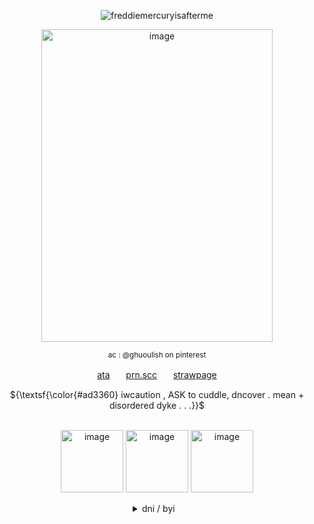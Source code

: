 

   <!-- CLICK COUNTER -->
<p align="center"> <img src="https://komarev.com/ghpvc/?username=freddiemercuryisafterme&label=^_^&color=cc004b&style=flat" alt="freddiemercuryisafterme" /> </p>
   <!-- CLICK COUNTER -->
   
   <!-- IMAGES -->
   <p align="center">
<img width="370" height="500" alt="image" src="https://files.catbox.moe/ueheil.png"/></p>
<p align="center"><sub>ac : @ghuoulish on pinterest</sub></p>


   <!-- LINKS -->
<p align="center">  <a href="https://140roaches.atabook.org/">ata</a>ㅤㅤ<a href="https://pronouns.cc/@140roaches">prn.scc</a>ㅤㅤ<a href="">strawpage</a></p>
   <!-- LINKS -->

   <p align="center">
      ${\textsf{\color{#ad3360} iwcaution , ASK to cuddle, dncover  . mean + disordered dyke . . .}}$
   <br>
  

   <!-- IMAGES -->
<br>
<p align="center">
<img width="100" height="100" alt="image" src="https://64.media.tumblr.com/5d948f9609f7952c0e9d9f2da0df8db6/3d1e741ab65cd680-32/s640x960/b0f27ae421a42de0014420660c3af6473c0550d5.gifv" />
<img width="100" height="100" alt="image" src="https://64.media.tumblr.com/bd78e465d845eaf9dc85e5147107d367/3bebae850cb83544-02/s250x400/c703ff4daa6337c4a18bfa41aa0f2d158199aafc.jpg" />
<img width="100" height="100" alt="image" src="https://64.media.tumblr.com/a6a264f75d365f26263d006b86f559bc/c52a73c5e92cb4ae-db/s250x400/904fc0fee199237151739115a3b3339302dd827f.gifv" />
</p>
   <!-- IMAGES -->
   <div align="center">
<details>

   
<summary>dni / byi⠀   </summary>

   <!-- DNI -->
   <br>
<p align="left">
  <ins><b><em>dni</em></b></ins> basic crit,, proshit, tcoaall fans, vivsiepop supporters, boyfriend to death
<br> homestuck fans also kind of Scare me so like. uuhh .. . . thin ice?? / dniuid/uf ??
<br> under 13, exclusionists, fake claimers, antiselfship & antikin
<br> idc about f/o sharing or doubles just b chill
<br> i'll probably just block if i dont like youuuuu !!!!!11
<br> DO NOT fucking traumadump on me if i dont know you
<br> also im aroace . no i dont want to be your boyfriend
   
</p>
   <!-- DNI -->


   <!-- BYI -->
<p align="right"><ins><b><em>byi</em></b></ins> im a sharing yume !11 & <a href="https://otherkin.fandom.com/wiki/Fictionflicker">fictionflicker</a>/<a href="https://otherkin.fandom.com/wiki/Fictionleech">fictionleech</a> . . . 
<br> uhhiiuumm lik emmotionallyy unstable + have identity issues
<br> bpd+avpd traits, mood swings and a lot more
<br> i can get irrationally angry very easily so please iwc 
<br> sorry if i dont int !! i have trouble keeping up w/ relationships
<br> and i rarely int first . its not u its me . ok? ok
<br> might be quiet/dry, esp in a group. but im not doing it on purpose !!
<br>  more of a listener than a yapper really
</p>
<p align="center">
<img  width="50" height="50" alt="image" src="https://64.media.tumblr.com/1c421321ab3b8f1ef461c3416ea7aa16/9d5f35b153da30cc-bc/s75x75_c1/ae9778f44f11c18bab34ba6bf75c525bdc014b23.gifv" />
</p>
<!-- BYI -->
</details>

